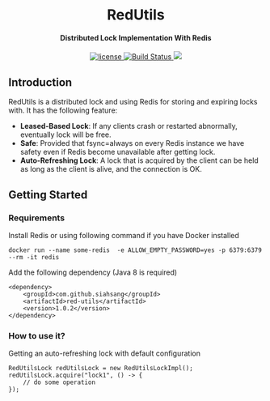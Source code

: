 <h1 align="center"> 
    RedUtils
</h1>  

<h4 align="center">Distributed Lock Implementation With Redis</h4>

<p align="center">
    <a href="http://www.apache.org/licenses/LICENSE-2.0">
        <img src="https://img.shields.io/badge/license-Apache%20License%202.0-blue.svg?style=flat" alt="license" title="">
    </a>
    <a href="https://travis-ci.com/github/siahsang/red-utils">
        <img src="https://travis-ci.com/siahsang/red-utils.svg?token=N599nN4MvyuvHP5RhDbq&branch=develop" alt="Build Status">
    </a>
    <a href="https://codecov.io/gh/siahsang/red-utils">
        <img src="https://codecov.io/gh/siahsang/red-utils/branch/develop/graph/badge.svg?token=9OF1191T9L"/>
    </a>

</p>


## Introduction ##
RedUtils is a distributed lock and using Redis for storing and expiring locks with. It has the following feature:

-  **Leased-Based Lock**: If any clients crash or restarted abnormally, eventually lock will be free. 
-  **Safe**: Provided that fsync=always on every Redis instance we have safety even if Redis become unavailable after getting lock. 
-  **Auto-Refreshing Lock**: A lock that is acquired by the client can be held as long as the client is alive, and the connection is OK. 


## Getting Started ##

### Requirements ##
Install Redis or using following command if you have Docker installed
```
docker run --name some-redis  -e ALLOW_EMPTY_PASSWORD=yes -p 6379:6379 --rm -it redis
```

Add the following dependency (Java 8 is required)

```
<dependency>
    <groupId>com.github.siahsang</groupId>
    <artifactId>red-utils</artifactId>
    <version>1.0.2</version>
</dependency>
```



### How to use it? ##

Getting an auto-refreshing lock with default configuration
```
RedUtilsLock redUtilsLock = new RedUtilsLockImpl();
redUtilsLock.acquire("lock1", () -> {
    // do some operation
});
```

